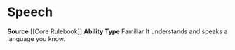 ﻿---
ability_type: Familiar
actions: null
frequency: null
id: '12'
name: Speech
rarity: Common
requirement: null
source: '[[DATABASE/source/Core Rulebook|Core Rulebook]]'
trait: null
type: Familiar Ability

---
# Speech

**Source** [[Core Rulebook]] 
**Ability Type** Familiar
It understands and speaks a language you know.